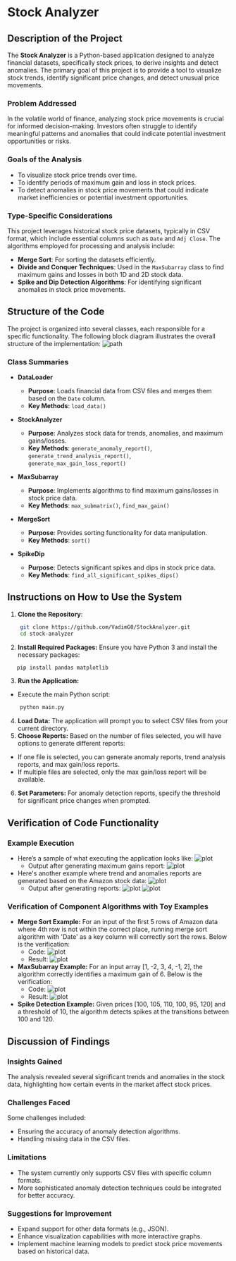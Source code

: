 # Stock Analyzer

## Description of the Project

The **Stock Analyzer** is a Python-based application designed to analyze financial datasets, specifically stock prices, to derive insights and detect anomalies. The primary goal of this project is to provide a tool to visualize stock trends, identify significant price changes, and detect unusual price movements.

### Problem Addressed

In the volatile world of finance, analyzing stock price movements is crucial for informed decision-making. Investors often struggle to identify meaningful patterns and anomalies that could indicate potential investment opportunities or risks.

### Goals of the Analysis

-   To visualize stock price trends over time.
-   To identify periods of maximum gain and loss in stock prices.
-   To detect anomalies in stock price movements that could indicate market inefficiencies or potential investment opportunities.

### Type-Specific Considerations

This project leverages historical stock price datasets, typically in CSV format, which include essential columns such as `Date` and `Adj Close`. The algorithms employed for processing and analysis include:

-   **Merge Sort**: For sorting the datasets efficiently.
-   **Divide and Conquer Techniques**: Used in the `MaxSubarray` class to find maximum gains and losses in both 1D and 2D stock data.
-   **Spike and Dip Detection Algorithms**: For identifying significant anomalies in stock price movements.

## Structure of the Code

The project is organized into several classes, each responsible for a specific functionality. The following block diagram illustrates the overall structure of the implementation:
![path](./img/UML.jpg)

### Class Summaries

-   **DataLoader**

    -   **Purpose**: Loads financial data from CSV files and merges them based on the `Date` column.
    -   **Key Methods**: `load_data()`

-   **StockAnalyzer**

    -   **Purpose**: Analyzes stock data for trends, anomalies, and maximum gains/losses.
    -   **Key Methods**: `generate_anomaly_report()`, `generate_trend_analysis_report()`, `generate_max_gain_loss_report()`

-   **MaxSubarray**

    -   **Purpose**: Implements algorithms to find maximum gains/losses in stock price data.
    -   **Key Methods**: `max_submatrix()`, `find_max_gain()`

-   **MergeSort**

    -   **Purpose**: Provides sorting functionality for data manipulation.
    -   **Key Methods**: `sort()`

-   **SpikeDip**
    -   **Purpose**: Detects significant spikes and dips in stock price data.
    -   **Key Methods**: `find_all_significant_spikes_dips()`

## Instructions on How to Use the System

1. **Clone the Repository**:

```bash
    git clone https://github.com/VadimG0/StockAnalyzer.git
    cd stock-analyzer
```

2. **Install Required Packages:** Ensure you have Python 3 and install the necessary packages:

```bash
   pip install pandas matplotlib
```

3. **Run the Application:**

-   Execute the main Python script:

```bash
    python main.py
```

4. **Load Data:** The application will prompt you to select CSV files from your current directory.
5. **Choose Reports:** Based on the number of files selected, you will have options to generate different reports:

-   If one file is selected, you can generate anomaly reports, trend analysis reports, and max gain/loss reports.
-   If multiple files are selected, only the max gain/loss report will be available.

6. **Set Parameters:** For anomaly detection reports, specify the threshold for significant price changes when prompted.

## Verification of Code Functionality

### Example Execution

-   Here’s a sample of what executing the application looks like:
    ![plot](./img/example_execution.jpg)
    -   Output after generating maximum gains report:
        ![plot](./img/example_result.jpg)
-   Here's another example where trend and anomalies reports are generated based on the Amazon stock data:
    ![plot](./img/example_execution2.jpg)
    -   Output after generating reports:
        ![plot](./img/example_result2.jpg)
        ![plot](./img/example_result3.jpg)

### Verification of Component Algorithms with Toy Examples

-   **Merge Sort Example:** For an input of the first 5 rows of Amazon data where 4th row is not within the correct place, running merge sort algorithm with 'Date' as a key column will correctly sort the rows. Below is the verification:
    -   Code:
        ![plot](./img/merge_sort_example_code.jpg)
    -   Result:
        ![plot](./img/merge_sort_example_result.jpg)
-   **MaxSubarray Example:** For an input array [1, -2, 3, 4, -1, 2], the algorithm correctly identifies a maximum gain of 6. Below is the verification:
    -   Code:
        ![plot](./img/spike_detection_example_code.jpg)
    -   Result:
        ![plot](./img/spike_detection_example_result.jpg)
-   **Spike Detection Example:** Given prices [100, 105, 110, 100, 95, 120] and a threshold of 10, the algorithm detects spikes at the transitions between 100 and 120.

## Discussion of Findings

### Insights Gained

The analysis revealed several significant trends and anomalies in the stock data, highlighting how certain events in the market affect stock prices.

### Challenges Faced

Some challenges included:

-   Ensuring the accuracy of anomaly detection algorithms.
-   Handling missing data in the CSV files.

### Limitations

-   The system currently only supports CSV files with specific column formats.
-   More sophisticated anomaly detection techniques could be integrated for better accuracy.

### Suggestions for Improvement

-   Expand support for other data formats (e.g., JSON).
-   Enhance visualization capabilities with more interactive graphs.
-   Implement machine learning models to predict stock price movements based on historical data.

